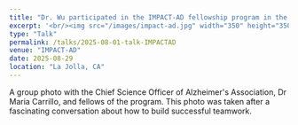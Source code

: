 ```yaml
---
title: "Dr. Wu participated in the IMPACT-AD fellowship program in the summer of 2025"
excerpt: '<br/><img src="/images/impact-ad.jpg" width="350" height="350">'
type: "Talk"
permalink: /talks/2025-08-01-talk-IMPACTAD
venue: "IMPACT-AD"
date: 2025-08-29
location: "La Jolla, CA"
---
```


A group photo with the Chief Science Officer of Alzheimer's Association, Dr Maria Carrillo, and fellows of the program. This photo was taken after a fascinating conversation about how to build successful teamwork.
